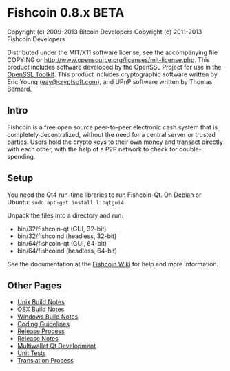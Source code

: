 Fishcoin 0.8.x BETA
====================

Copyright (c) 2009-2013 Bitcoin Developers
Copyright (c) 2011-2013 Fishcoin Developers

Distributed under the MIT/X11 software license, see the accompanying
file COPYING or http://www.opensource.org/licenses/mit-license.php.
This product includes software developed by the OpenSSL Project for use in the [OpenSSL Toolkit](http://www.openssl.org/). This product includes
cryptographic software written by Eric Young ([eay@cryptsoft.com](mailto:eay@cryptsoft.com)), and UPnP software written by Thomas Bernard.


Intro
---------------------
Fishcoin is a free open source peer-to-peer electronic cash system that is
completely decentralized, without the need for a central server or trusted
parties.  Users hold the crypto keys to their own money and transact directly
with each other, with the help of a P2P network to check for double-spending.


Setup
---------------------
You need the Qt4 run-time libraries to run Fishcoin-Qt. On Debian or Ubuntu:
	`sudo apt-get install libqtgui4`

Unpack the files into a directory and run:

- bin/32/fishcoin-qt (GUI, 32-bit)
- bin/32/fishcoind (headless, 32-bit)
- bin/64/fishcoin-qt (GUI, 64-bit)
- bin/64/fishcoind (headless, 64-bit)

See the documentation at the [Fishcoin Wiki](http://fishcoin.info)
for help and more information.


Other Pages
---------------------
- [Unix Build Notes](build-unix.md)
- [OSX Build Notes](build-osx.md)
- [Windows Build Notes](build-msw.md)
- [Coding Guidelines](coding.md)
- [Release Process](release-process.md)
- [Release Notes](release-notes.md)
- [Multiwallet Qt Development](multiwallet-qt.md)
- [Unit Tests](unit-tests.md)
- [Translation Process](translation_process.md)
